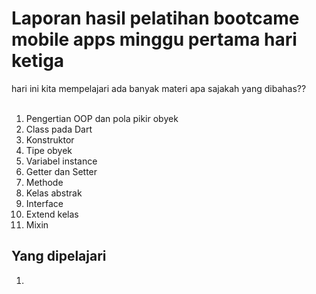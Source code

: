 <h1>Laporan hasil pelatihan bootcame mobile apps minggu pertama hari ketiga</h1>
hari ini kita mempelajari ada banyak materi apa sajakah yang dibahas??</br></br>
<ol>
    <li>Pengertian OOP dan pola pikir obyek</li>
    <li>Class pada Dart</li>
    <li>Konstruktor</li>
    <li>Tipe obyek</li>
    <li>Variabel instance</li>
    <li>Getter dan Setter</li>
    <li>Methode</li>
    <li>Kelas abstrak</li>
    <li>Interface</li>
    <li>Extend kelas</li>
    <li>Mixin</li>
</ol>

<h2>Yang dipelajari</h2>
<ol>
<li></li>
</ol>